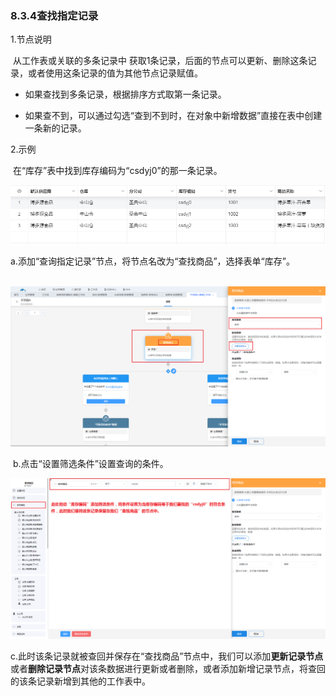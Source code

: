 ### 8.3.4查找指定记录

1.节点说明

​	从工作表或关联的多条记录中 获取1条记录，后面的节点可以更新、删除这条记录，或者使用这条记录的值为其他节点记录赋值。

* 如果查找到多条记录，根据排序方式取第一条记录。

* 如果查不到，可以通过勾选“查到不到时，在对象中新增数据”直接在表中创建一条新的记录。

2.示例

​	在“库存”表中找到库存编码为“csdyj0”的那一条记录。

![store](./image/workflow/workflownode/findone/store.png)

​	a.添加“查询指定记录”节点，将节点名改为“查找商品”，选择表单“库存”。

​	![findsth](./image/workflow/workflownode/findone/findsth.png)

​	b.点击“设置筛选条件”设置查询的条件。

![set_condition](./image/workflow/workflownode/findone/set_condition.png)

​	c.此时该条记录就被查回并保存在“查找商品”节点中，我们可以添加**更新记录节点**或者**删除记录节点**对该条数据进行更新或者删除，或者添加新增记录节点，将查回的该条记录新增到其他的工作表中。